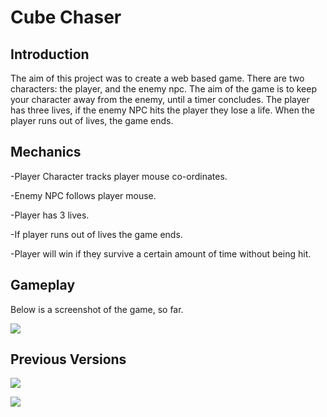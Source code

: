 # Cube Chaser

## Introduction

The aim of this project was to create a web based game. There are two characters: the player, and the enemy npc. The aim of the game is to keep your character away from the enemy, until a timer concludes. The player has three lives, if the enemy NPC hits the player they lose a life. When the player runs out of lives, the game ends. 

## Mechanics

-Player Character tracks player mouse co-ordinates.

-Enemy NPC follows player mouse.

-Player has 3 lives.

-If player runs out of lives the game ends.

-Player will win if they survive a certain amount of time without being hit.

## Gameplay

Below is a screenshot of the game, so far.

![](https://imgur.com/a/R0ZEq)

## Previous Versions

![](https://i.imgur.com/EinbZwm.jpg)

![](https://i.imgur.com/BSy7dLA.jpg)
